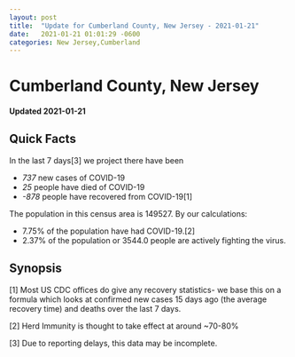 ```yaml
---
layout: post
title:  "Update for Cumberland County, New Jersey - 2021-01-21"
date:   2021-01-21 01:01:29 -0600
categories: New Jersey,Cumberland
---
```


# Cumberland County, New Jersey
#### Updated 2021-01-21

## Quick Facts

In the last 7 days[3] we project there have been
- *737* new cases of COVID-19
- *25* people have died of COVID-19
- *-878* people have recovered from COVID-19[1]

The population in this census area is 149527. By our calculations:
- 7.75% of the population have had COVID-19.[2]
- 2.37% of the population or 3544.0 people are actively fighting the virus.

## Synopsis




[1] Most US CDC offices do give any recovery statistics- we base this on a formula which looks at confirmed new cases
15 days ago (the average recovery time) and deaths over the last 7 days.

[2] Herd Immunity is thought to take effect at around ~70-80%

[3] Due to reporting delays, this data may be incomplete.
 
    
